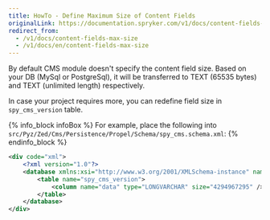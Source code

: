 ```yaml
---
title: HowTo - Define Maximum Size of Content Fields
originalLink: https://documentation.spryker.com/v1/docs/content-fields-max-size
redirect_from:
  - /v1/docs/content-fields-max-size
  - /v1/docs/en/content-fields-max-size
---
```


By default CMS module doesn't specify the content field size. Based on your DB (MySql or PostgreSql), it will be transferred to TEXT (65535 bytes) and TEXT (unlimited length) respectively.

In case your project requires more, you can redefine field size in `spy_cms_version` table.

{% info_block infoBox %}
For example, place the following into `src/Pyz/Zed/Cms/Persistence/Propel/Schema/spy_cms.schema.xml`:
{% endinfo_block %}

```xml
<div code="xml">
	<?xml version="1.0"?>
	<database xmlns:xsi="http://www.w3.org/2001/XMLSchema-instance" name="zed" xsi:noNamespaceSchemaLocation="http://static.spryker.com/schema-01.xsd" namespace="OrmZedCmsPersistence" package="src.Orm.Zed.Cms.Persistence">
		<table name="spy_cms_version">
			<column name="data" type="LONGVARCHAR" size="4294967295" />
		</table>
	</database>
</div>
```

<!--
**See also:**

* Get a general idea of what a CMS page is
* Migrate to a newer version of CMS module
* Migrate to a newer version of CMS collector
-->

<!-- _Last review date: Jan 22, 2017_

by Ahmed Sabaa -->

